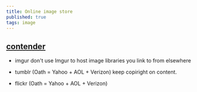 ```yaml
---
title: Online image store
published: true
tags: image
---
```

## [contender](https://lifehacker.com/5808625/five-best-web-sites-for-image-hosting-and-photo-sharing/)

- imgur
don't use Imgur to host image libraries you link to from elsewhere

- tumblr (Oath = Yahoo + AOL + Verizon)
 keep copiright on content.
 
- flickr (Oath = Yahoo + AOL + Verizon)
